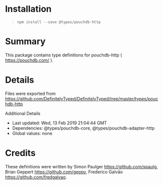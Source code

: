 # Installation
> `npm install --save @types/pouchdb-http`

# Summary
This package contains type definitions for pouchdb-http ( https://pouchdb.com/ ).

# Details
Files were exported from https://github.com/DefinitelyTyped/DefinitelyTyped/tree/master/types/pouchdb-http

Additional Details
 * Last updated: Wed, 13 Feb 2019 21:04:44 GMT
 * Dependencies: @types/pouchdb-core, @types/pouchdb-adapter-http
 * Global values: none

# Credits
These definitions were written by Simon Paulger <https://github.com/spaulg>, Brian Geppert <https://github.com/geppy>, Frederico Galvão <https://github.com/fredgalvao>.
